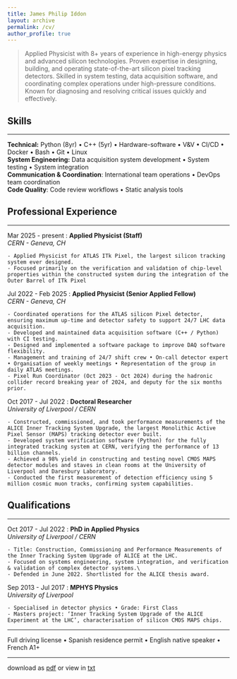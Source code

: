 ```yaml
---
title: James Philip Iddon
layout: archive
permalink: /cv/
author_profile: true
---
```


> Applied Physicist with 8+ years of experience in high-energy physics and advanced silicon technologies. Proven expertise in designing, building, and operating state-of-the-art silicon pixel tracking detectors. Skilled in system testing, data acquisition software, and coordinating complex operations under high-pressure conditions. Known for diagnosing and resolving critical issues quickly and effectively.

## Skills

---

**Technical:** Python (8yr) • C++ (5yr) • Hardware-software • V&V • CI/CD • Docker • Bash • Git • Linux\
**System Engineering:** Data acquisition system development • System testing • System integration\
**Communication & Coordination**: International team operations • DevOps team coordination\
**Code Quality**: Code review workflows • Static analysis tools

## Professional Experience

---

Mar 2025 - present
:   **Applied Physicist (Staff)**\
    *CERN - Geneva, CH*

    - Applied Physicist for ATLAS ITk Pixel, the largest silicon tracking system ever designed.
    - Focused primarily on the verification and validation of chip-level properties within the constructed system during the integration of the Outer Barrel of ITk Pixel


Jul 2022 - Feb 2025
:   **Applied Physicist (Senior Applied Fellow)**\
    *CERN - Geneva, CH*

    - Coordinated operations for the ATLAS silicon Pixel detector, ensuring maximum up-time and detector safety to support 24/7 LHC data acquisition. 
    - Developed and maintained data acquisition software (C++ / Python) with CI testing.
    - Designed and implemented a software package to improve DAQ software flexibility.
    - Management and training of 24/7 shift crew • On-call detector expert • Organisation of weekly meetings • Representation of the group in daily ATLAS meetings.
    - Pixel Run Coordinator (Oct 2023 - Oct 2024) during the hadronic collider record breaking year of 2024, and deputy for the six months prior.

Oct 2017 - Jul 2022
:   **Doctoral Researcher**\
    *University of Liverpool / CERN*
    
    - Constructed, commissioned, and took performance measurements of the ALICE Inner Tracking System Upgrade, the largest Monolithic Active Pixel Sensor (MAPS) tracking detector ever built.
    - Developed system verification software (Python) for the fully integrated tracking system at CERN, verifying the performance of 13 billion channels.
    - Achieved a 98% yield in constructing and testing novel CMOS MAPS detector modules and staves in clean rooms at the University of Liverpool and Daresbury Laboratory.
    - Conducted the first measurement of detection efficiency using 5 million cosmic muon tracks, confirming system capabilities.

## Qualifications

---

Oct 2017 - Jul 2022
:   **PhD in Applied Physics**\
    *University of Liverpool / CERN*

    - Title: Construction, Commissioning and Performance Measurements of the Inner Tracking System Upgrade of ALICE at the LHC.
    - Focused on systems engineering, system integration, and verification & validation of complex detector systems.\
    - Defended in June 2022. Shortlisted for the ALICE thesis award.

Sep 2013 - Jul 2017
:   **MPHYS Physics**\
    *University of Liverpool*

    - Specialised in detector physics • Grade: First Class
    - Masters project: ‘Inner Tracking System Upgrade of the ALICE Experiment at the LHC’, characterisation of silicon CMOS MAPS chips.

---

Full driving license • Spanish residence permit • English native speaker • French A1+  
 
 
---
 
download as [pdf](../files/jpi_cv.pdf) or view in [txt](./cv_txt)
